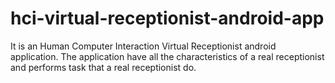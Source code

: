 # hci-virtual-receptionist-android-app
It is an Human Computer Interaction Virtual Receptionist android application. The application have all the characteristics of a real receptionist and performs task that a real receptionist do.

